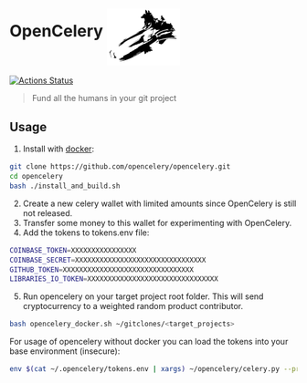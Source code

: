  

# OpenCelery <img align="middle" src="./docs/celery_logo.svg" width="128"> 

[![Actions Status](https://github.com/protontypes/opencelery/workflows/docker_run/badge.svg)](https://github.com/protontypes/opencelery/actions)   

> Fund all the humans in your git project

## Usage

1. Install with [docker](https://docs.docker.com/install/linux/docker-ce/ubuntu/):

```bash
git clone https://github.com/opencelery/opencelery.git
cd opencelery
bash ./install_and_build.sh
```
2. Create a new celery wallet with limited amounts since OpenCelery is still not released.
3. Transfer some money to this wallet for experimenting with OpenCelery.
4. Add the tokens to tokens.env file:

```bash
COINBASE_TOKEN=XXXXXXXXXXXXXXXX
COINBASE_SECRET=XXXXXXXXXXXXXXXXXXXXXXXXXXXXXXXX
GITHUB_TOKEN=XXXXXXXXXXXXXXXXXXXXXXXXXXXXXXXX
LIBRARIES_IO_TOKEN=XXXXXXXXXXXXXXXXXXXXXXXXXXXXXXXX
```

5. Run opencelery on your target project root folder. This will send cryptocurrency to a weighted random product contributor.

```bash
bash opencelery_docker.sh ~/gitclones/<target_projects>
```

For usage of opencelery without docker you can load the tokens into your base environment (insecure):

```bash
env $(cat ~/.opencelery/tokens.env | xargs) ~/opencelery/celery.py --project=$PROJECT_DIR_TO_SCAN
```
